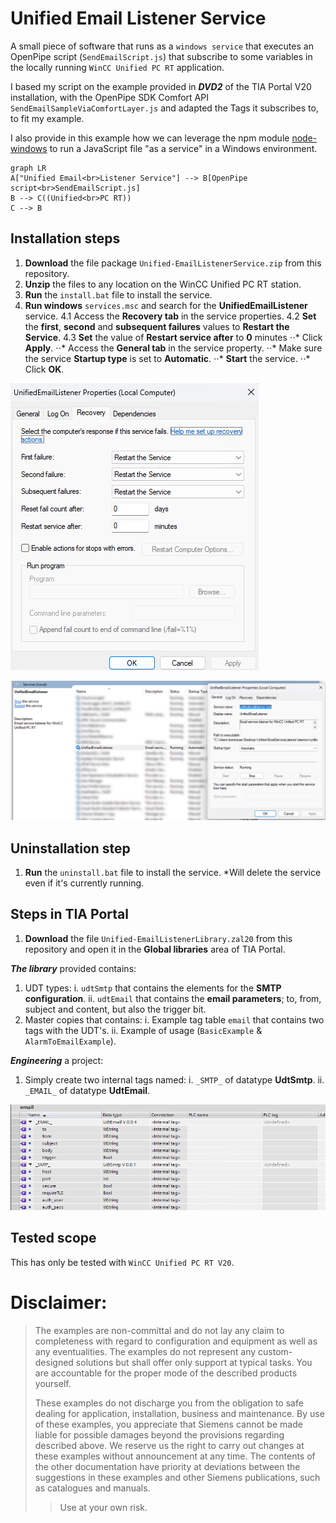 # Unified Email Listener Service
A small piece of software that runs as a `windows service` that executes an OpenPipe script (`SendEmailScript.js`) that subscribe to some variables in the locally running `WinCC Unified PC RT` application. 

I based my script on the example provided in ***DVD2*** of the TIA Portal V20 installation, with the OpenPipe SDK Comfort API `SendEmailSampleViaComfortLayer.js` and adapted the Tags it subscribes to, to fit my example.

I also provide in this example how we can leverage the npm module [node-windows](https://www.npmjs.com/package/node-windows) to run a JavaScript file "as a service" in a Windows environment.
```mermaid
graph LR
A["Unified Email<br>Listener Service"] --> B[OpenPipe script<br>SendEmailScript.js]
B --> C((Unified<br>PC RT))
C --> B
```
## Installation steps
1. **Download** the file package `Unified-EmailListenerService.zip` from this repository.
2. **Unzip** the files to any location on the WinCC Unified PC RT station.
3. **Run** the `install.bat` file to install the service.
4. **Run windows** `services.msc` and search for the **UnifiedEmailListener** service.
   4.1 Access the **Recovery tab** in the service properties.
4.2 **Set** the **first**, **second** and **subsequent failures** values to **Restart the Service**.
4.3 **Set** the value of **Restart service after** to **0** minutes
⋅⋅* Click **Apply**.
⋅⋅* Access the **General tab** in the service property.
⋅⋅* Make sure the service **Startup type** is set to **Automatic**.
⋅⋅* **Start** the service.
⋅⋅* Click **OK**.

![Windows Service](media/win_service.png)

![Service](media/service.png)

## Uninstallation step
1. **Run** the `uninstall.bat` file to install the service.
*Will delete the service even if it's currently running.

## Steps in TIA Portal
1. **Download** the file `Unified-EmailListenerLibrary.zal20` from this repository and open it in the **Global libraries** area of TIA Portal.

***The library*** provided contains:
1. UDT types:
i. `udtSmtp` that contains the elements for the **SMTP configuration**.
ii. `udtEmail` that contains the **email parameters**; to, from, subject and content, but also the trigger bit.
2. Master copies that contains:
i. Example tag table `email` that contains two tags with the UDT's.
ii. Example of usage (`BasicExample` & `AlarmToEmailExample`).

***Engineering*** a project:
1. Simply create two internal tags named:
i. `_SMTP_` of datatype **UdtSmtp**.
ii. `_EMAIL_` of datatype **UdtEmail**.

![TIA Portal Tag Table](media/tags.png)

## Tested scope

This has only be tested with `WinCC Unified PC RT V20`.
# Disclaimer:

>  The examples are non-committal and do not lay any claim to completeness with regard to configuration and equipment as well as any eventualities. The examples do not represent any custom-designed solutions but shall offer only support at typical tasks. You are accountable for the proper mode of the described products yourself.
> 
>  These examples do not discharge you from the obligation to safe dealing for application, installation, business and maintenance. By use of these examples, you appreciate that Siemens cannot be made liable for possible damages beyond the provisions regarding described above. We reserve us the right to carry out changes at these examples without announcement at any time. The contents of the other documentation have priority at deviations between the suggestions in these examples and other Siemens publications, such as catalogues  and manuals.
>  > Use at your own risk.
